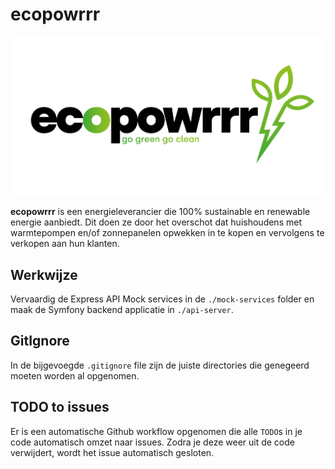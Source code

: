 # ecopowrrr

<img src='./assets/eco-powrrr-logo.png'>

**ecopowrrr** is een energieleverancier die 100% sustainable
en renewable energie
aanbiedt. Dit doen ze door het overschot dat huishoudens met
warmtepompen en/of zonnepanelen opwekken in te kopen en
vervolgens te verkopen aan hun klanten.

## Werkwijze

Vervaardig de Express API Mock services in
de `./mock-services` folder en maak de Symfony backend
applicatie in `./api-server`.

## GitIgnore

In de bijgevoegde `.gitignore` file zijn de juiste
directories die genegeerd moeten worden al opgenomen.


## TODO to issues

Er is een automatische Github workflow opgenomen die alle 
`TODO`s in je code automatisch omzet naar issues. Zodra je deze 
weer uit de code verwijdert, wordt het issue automatisch gesloten. 